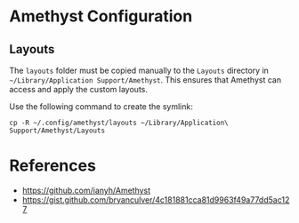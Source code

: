 # Amethyst Configuration

## Layouts

The `layouts` folder must be copied manually to the `Layouts` directory in `~/Library/Application Support/Amethyst`. This ensures that Amethyst can access and apply the custom layouts.

Use the following command to create the symlink:

```shell
cp -R ~/.config/amethyst/layouts ~/Library/Application\ Support/Amethyst/Layouts
```

# References

- https://github.com/ianyh/Amethyst
- https://gist.github.com/bryanculver/4c181881cca81d9963f49a77dd5ac127